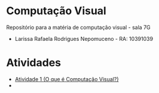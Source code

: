 # Computação Visual
Repositório para a matéria de computação visual - sala 7G
- Larissa Rafaela Rodrigues Nepomuceno - RA: 10391039

# Atividades
- [Atividade 1 (O que é Computação Visual?)](Atividade1.md)
- 
